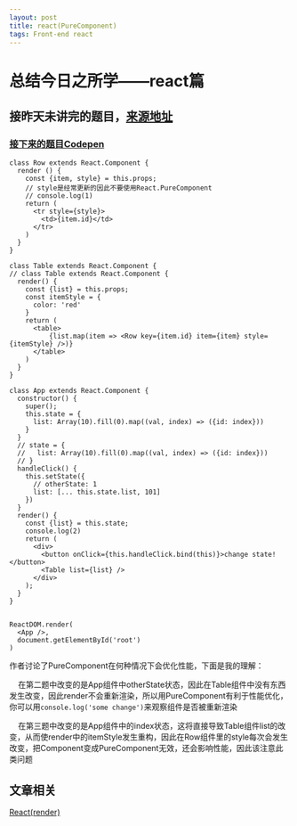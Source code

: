 ```yaml
---
layout: post
title: react(PureComponent)
tags: Front-end react
---
```


# 总结今日之所学——react篇

## 接昨天未讲完的题目，<a href="https://mp.weixin.qq.com/s/05SWQW7XeHHsk4QvACiMeA" target="_blank">来源地址</a>

### <a href="https://codepen.io/zjgyb/pen/wpjZRX" target="_blank">接下来的题目Codepen</a>
``` react
class Row extends React.Component {
  render () {
    const {item, style} = this.props;
    // style是经常更新的因此不要使用React.PureComponent
    // console.log(1)
    return (
      <tr style={style}>
        <td>{item.id}</td>
      </tr>
    )
  }
}
  
class Table extends React.Component {
// class Table extends React.Component {
  render() {
    const {list} = this.props;
    const itemStyle = {
      color: 'red'
    }
    return (
      <table>
          {list.map(item => <Row key={item.id} item={item} style={itemStyle} />)}
      </table>
    )
  }
}
  
class App extends React.Component {
  constructor() {
    super();
    this.state = {
      list: Array(10).fill(0).map((val, index) => ({id: index}))
    }
  }
  // state = {
  //   list: Array(10).fill(0).map((val, index) => ({id: index}))
  // }  
  handleClick() {
    this.setState({
      // otherState: 1
      list: [... this.state.list, 101]
    })
  }
  render() {
    const {list} = this.state;
    console.log(2)
    return (
      <div>
        <button onClick={this.handleClick.bind(this)}>change state!</button>
        <Table list={list} />
      </div>
    );
  }
}


ReactDOM.render(
  <App />,
  document.getElementById('root')
)
 ```
 
作者讨论了PureComponent在何种情况下会优化性能，下面是我的理解：<br />

&nbsp;&nbsp;&nbsp;&nbsp;在第二题中改变的是App组件中otherState状态，因此在Table组件中没有东西发生改变，因此render不会重新渲染，所以用PureComponent有利于性能优化，你可以用`console.log('some change')`来观察组件是否被重新渲染<br />

&nbsp;&nbsp;&nbsp;&nbsp;在第三题中改变的是App组件中的index状态，这将直接导致Table组件list的改变，从而使render中的itemStyle发生重构，因此在Row组件里的style每次会发生改变，把Component变成PureComponent无效，还会影响性能，因此该注意此类问题<br />
  
## 文章相关 <br />

<a href="https://zjgyb.github.io/2018-01-11-React(render)/" target="_blank">React(render)</a>
